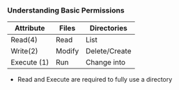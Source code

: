 ### Understanding Basic Permissions

| Attribute | Files | Directories |
|-|-|-|
| Read(4) | Read | List |
| Write(2) | Modify | Delete/Create |
| Execute (1) | Run | Change into |

* Read and Execute are required to fully use a directory
